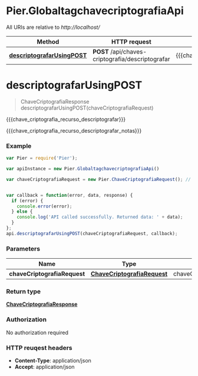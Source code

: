 # Pier.GlobaltagchavecriptografiaApi

All URIs are relative to *http://localhost/*

Method | HTTP request | Description
------------- | ------------- | -------------
[**descriptografarUsingPOST**](GlobaltagchavecriptografiaApi.md#descriptografarUsingPOST) | **POST** /api/chaves-criptografia/descriptografar | {{{chave_criptografia_recurso_descriptografar}}}


<a name="descriptografarUsingPOST"></a>
# **descriptografarUsingPOST**
> ChaveCriptografiaResponse descriptografarUsingPOST(chaveCriptografiaRequest)

{{{chave_criptografia_recurso_descriptografar}}}

{{{chave_criptografia_recurso_descriptografar_notas}}}

### Example
```javascript
var Pier = require('Pier');

var apiInstance = new Pier.GlobaltagchavecriptografiaApi()

var chaveCriptografiaRequest = new Pier.ChaveCriptografiaRequest(); // {ChaveCriptografiaRequest} chaveCriptografiaRequest


var callback = function(error, data, response) {
  if (error) {
    console.error(error);
  } else {
    console.log('API called successfully. Returned data: ' + data);
  }
};
api.descriptografarUsingPOST(chaveCriptografiaRequest, callback);
```

### Parameters

Name | Type | Description  | Notes
------------- | ------------- | ------------- | -------------
 **chaveCriptografiaRequest** | [**ChaveCriptografiaRequest**](ChaveCriptografiaRequest.md)| chaveCriptografiaRequest | 

### Return type

[**ChaveCriptografiaResponse**](ChaveCriptografiaResponse.md)

### Authorization

No authorization required

### HTTP reuqest headers

 - **Content-Type**: application/json
 - **Accept**: application/json


